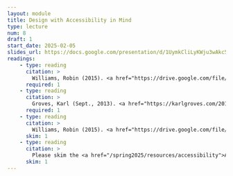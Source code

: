 ```yaml
---
layout: module
title: Design with Accessibility in Mind
type: lecture
num: 8
draft: 1
start_date: 2025-02-05
slides_url: https://docs.google.com/presentation/d/1UymkCliLyKWju3wAkc5juFI4whjaFFHD8J8gJfY8Vbs/edit?usp=sharing
readings: 
    - type: reading
      citation: > 
        Williams, Robin (2015). <a href="https://drive.google.com/file/d/1lyeEZlnfo7QJ_SE059TrCgw8JUBiX6rV/view?usp=sharing" target="_blank">The Non-Designer's Design Book, Chapter 1</a>.
      required: 1
    - type: reading
      citation: >
        Groves, Karl (Sept., 2013). <a href="https://karlgroves.com/2013/09/05/the-6-simplest-web-accessibility-tests-anyone-can-do" target="_blank">The 6 Simplest Web Accessibility Tests Anyone Can Do</a>.
      required: 1
    - type: reading
      citation: > 
        Williams, Robin (2015). <a href="https://drive.google.com/file/d/1Ps9kGmRrj7Uw2B38KM_SoTKHtPhY-a3L/view?usp=sharing" target="_blank">The Non-Designer's Design Book, Chapter 2</a>.
      skim: 1
    - type: reading
      citation: >
        Please skim the <a href="/spring2025/resources/accessibility">Accessibility Resources</a>.
      skim: 1
---
```


